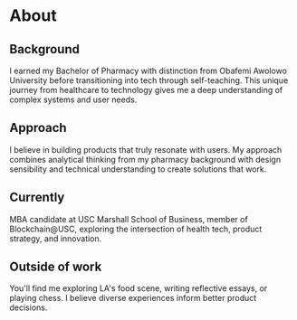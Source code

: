 # About

## Background
I earned my Bachelor of Pharmacy with distinction from Obafemi Awolowo University before transitioning into tech through self-teaching. This unique journey from healthcare to technology gives me a deep understanding of complex systems and user needs.

## Approach
I believe in building products that truly resonate with users. My approach combines analytical thinking from my pharmacy background with design sensibility and technical understanding to create solutions that work.

## Currently
MBA candidate at USC Marshall School of Business, member of Blockchain@USC, exploring the intersection of health tech, product strategy, and innovation.

## Outside of work
You'll find me exploring LA's food scene, writing reflective essays, or playing chess. I believe diverse experiences inform better product decisions.
